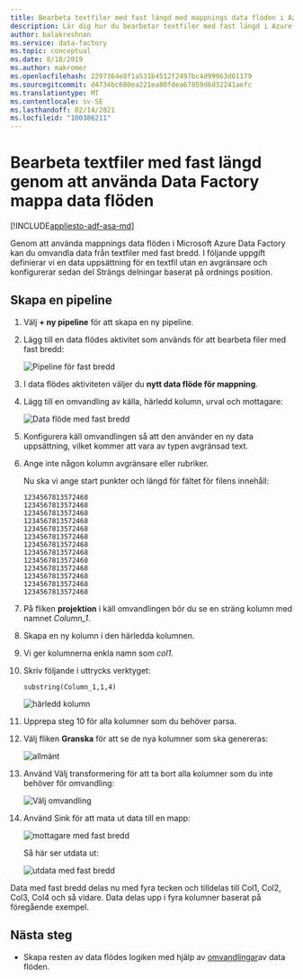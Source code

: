 ```yaml
---
title: Bearbeta textfiler med fast längd med mappnings data flöden i Azure Data Factory
description: Lär dig hur du bearbetar textfiler med fast längd i Azure Data Factory att använda mappnings data flöden.
author: balakreshnan
ms.service: data-factory
ms.topic: conceptual
ms.date: 8/18/2019
ms.author: makromer
ms.openlocfilehash: 2297364e8f1a531b4512f2497bc4d99963d61179
ms.sourcegitcommit: d4734bc680ea221ea80fdea67859d6d32241aefc
ms.translationtype: MT
ms.contentlocale: sv-SE
ms.lasthandoff: 02/14/2021
ms.locfileid: "100386211"
---
```

# <a name="process-fixed-length-text-files-by-using-data-factory-mapping-data-flows"></a>Bearbeta textfiler med fast längd genom att använda Data Factory mappa data flöden

[!INCLUDE[appliesto-adf-asa-md](includes/appliesto-adf-asa-md.md)]

Genom att använda mappnings data flöden i Microsoft Azure Data Factory kan du omvandla data från textfiler med fast bredd. I följande uppgift definierar vi en data uppsättning för en textfil utan en avgränsare och konfigurerar sedan del Strängs delningar baserat på ordnings position.

## <a name="create-a-pipeline"></a>Skapa en pipeline

1. Välj **+ ny pipeline** för att skapa en ny pipeline.

2. Lägg till en data flödes aktivitet som används för att bearbeta filer med fast bredd:

    ![Pipeline för fast bredd](media/data-flow/fwpipe.png)

3. I data flödes aktiviteten väljer du **nytt data flöde för mappning**.

4. Lägg till en omvandling av källa, härledd kolumn, urval och mottagare:

    ![Data flöde med fast bredd](media/data-flow/fw2.png)

5. Konfigurera käll omvandlingen så att den använder en ny data uppsättning, vilket kommer att vara av typen avgränsad text.

6. Ange inte någon kolumn avgränsare eller rubriker.

   Nu ska vi ange start punkter och längd för fältet för filens innehåll:

    ```
    1234567813572468
    1234567813572468
    1234567813572468
    1234567813572468
    1234567813572468
    1234567813572468
    1234567813572468
    1234567813572468
    1234567813572468
    1234567813572468
    1234567813572468
    1234567813572468
    1234567813572468
    ```

7. På fliken **projektion** i käll omvandlingen bör du se en sträng kolumn med namnet *Column_1*.

8. Skapa en ny kolumn i den härledda kolumnen.

9. Vi ger kolumnerna enkla namn som *col1*.

10. Skriv följande i uttrycks verktyget:

    ```substring(Column_1,1,4)```

    ![härledd kolumn](media/data-flow/fwderivedcol1.png)

11. Upprepa steg 10 för alla kolumner som du behöver parsa.

12. Välj fliken **Granska** för att se de nya kolumner som ska genereras:

    ![allmänt](media/data-flow/fwinspect.png)

13. Använd Välj transformering för att ta bort alla kolumner som du inte behöver för omvandling:

    ![Välj omvandling](media/data-flow/fwselect.png)

14. Använd Sink för att mata ut data till en mapp:

    ![mottagare med fast bredd](media/data-flow/fwsink.png)

    Så här ser utdata ut:

    ![utdata med fast bredd](media/data-flow/fxdoutput.png)

  Data med fast bredd delas nu med fyra tecken och tilldelas till Col1, Col2, Col3, Col4 och så vidare. Data delas upp i fyra kolumner baserat på föregående exempel.

## <a name="next-steps"></a>Nästa steg

* Skapa resten av data flödes logiken med hjälp av [omvandlingar](concepts-data-flow-overview.md)av data flöden.

